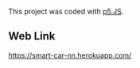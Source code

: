 This project was coded with [p5.JS](https://p5js.org/).   

## Web Link     
https://smart-car-nn.herokuapp.com/
